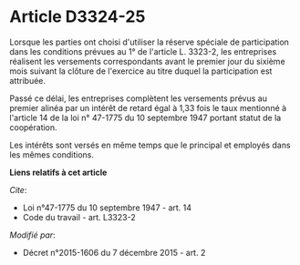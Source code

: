 # Article D3324-25

Lorsque les parties ont choisi d'utiliser la réserve spéciale de participation dans les conditions prévues au 1° de l'article
L. 3323-2, les entreprises réalisent les versements correspondants avant le premier jour du sixième mois suivant la clôture
de l'exercice au titre duquel la participation est attribuée. 

Passé ce délai, les entreprises complètent les versements prévus au premier alinéa par un intérêt de retard égal à 1,33 fois
le taux mentionné à l'article 14 de la loi n° 47-1775 du 10 septembre 1947 portant statut de la coopération. 

Les intérêts sont versés en même temps que le principal et employés dans les mêmes conditions.

**Liens relatifs à cet article**

_Cite_:

  - Loi n°47-1775 du 10 septembre 1947 - art. 14
  - Code du travail - art. L3323-2

_Modifié par_:

  - Décret n°2015-1606 du 7 décembre 2015 - art. 2
